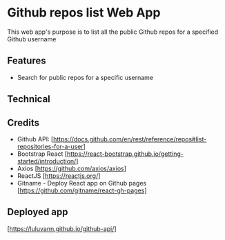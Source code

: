 # Github repos list Web App
This web app's purpose is to list all the public Github repos for a specified Github username

## Features
- Search for public repos for a specific username

## Technical

## Credits
- Github API: [https://docs.github.com/en/rest/reference/repos#list-repositories-for-a-user]
- Bootstrap React [https://react-bootstrap.github.io/getting-started/introduction/]
- Axios [https://github.com/axios/axios]
- ReactJS [https://reactjs.org/]
- Gitname - Deploy React app on Github pages [https://github.com/gitname/react-gh-pages]

## Deployed app
[https://luluvann.github.io/github-api/]


